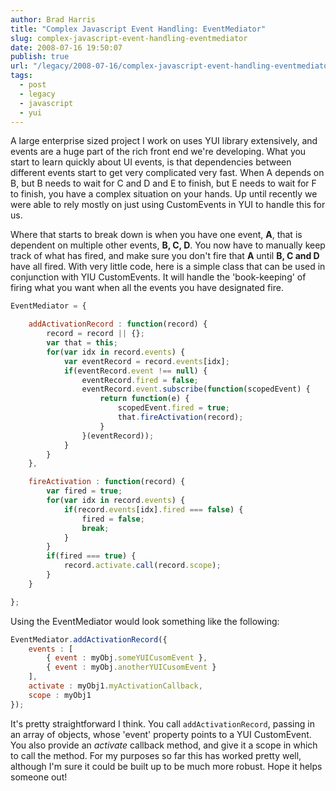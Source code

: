 ```yaml
---
author: Brad Harris
title: "Complex Javascript Event Handling: EventMediator"
slug: complex-javascript-event-handling-eventmediator
date: 2008-07-16 19:50:07
publish: true
url: "/legacy/2008-07-16/complex-javascript-event-handling-eventmediator/"
tags:
  - post
  - legacy
  - javascript
  - yui
---
```


A large enterprise sized project I work on uses YUI library extensively, and events are a huge part of the rich front end we're developing.  What you start to learn quickly about UI events, is that dependencies between different events start to get very complicated very fast.  When A depends on B, but B needs to wait for C and D and E to finish, but E needs to wait for F to finish, you have a complex situation on your hands.  Up until recently we were able to rely mostly on just using CustomEvents in YUI to handle this for us.

Where that starts to break down is when you have one event, **A**, that is dependent on multiple other events, **B, C, D**.  You now have to manually keep track of what has fired, and make sure you don't fire that **A** until **B, C and D** have all fired.  With very little code, here is a simple class that can be used in conjunction with YIU CustomEvents.  It will handle the 'book-keeping' of firing what you want when all the events you have designated fire.

```javascript
EventMediator = {

	addActivationRecord : function(record) {
		record = record || {};
		var that = this;
		for(var idx in record.events) {
			var eventRecord = record.events[idx];
			if(eventRecord.event !== null) {
				eventRecord.fired = false;
				eventRecord.event.subscribe(function(scopedEvent) {
					return function(e) {
						scopedEvent.fired = true;
						that.fireActivation(record);
					}
				}(eventRecord));
			}
		}
	},

	fireActivation : function(record) {
		var fired = true;
		for(var idx in record.events) {
			if(record.events[idx].fired === false) {
				fired = false;
				break;
			}
		}
		if(fired === true) {
			record.activate.call(record.scope);
		}
	}

};
```

Using the EventMediator would look something like the following:

```javascript
EventMediator.addActivationRecord({
	events : [
		{ event : myObj.someYUICusomEvent },
		{ event : myObj.anotherYUICusomEvent }
	],
	activate : myObj1.myActivationCallback,
	scope : myObj1
});
```

It's pretty straightforward I think.  You call ```addActivationRecord```, passing in an array of objects, whose 'event' property points to a YUI CustomEvent.  You also provide an _activate_ callback method, and give it a scope in which to call the method.  For my purposes so far this has worked pretty well, although I'm sure it could be built up to be much more robust.  Hope it helps someone out!

